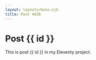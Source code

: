 ```yaml
---
layout: layouts/base.njk
title: Post 4436
---
```


# Post {{ id }}

This is post {{ id }} in my Eleventy project.
